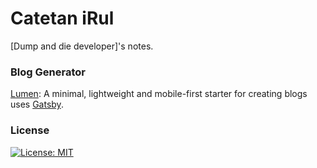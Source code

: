 # Catetan iRul

[Dump and die developer]'s notes.

### Blog Generator

[Lumen](https://github.com/alxshelepenok/gatsby-starter-lumen): A minimal, lightweight and mobile-first starter for creating blogs  uses [Gatsby](https://github.com/gatsbyjs/gatsby).

### License

[![License: MIT](https://img.shields.io/badge/License-MIT-blue.svg)](https://opensource.org/licenses/MIT)

